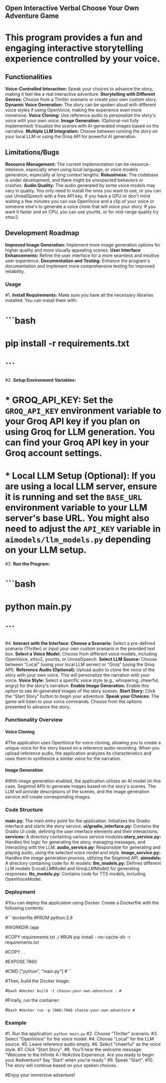 ## Open Interactive Verbal Choose Your Own Adventure Game

# This program provides a fun and engaging interactive storytelling experience controlled by your voice. 

## Functionalities

**Voice-Controlled Interaction:** Speak your choices to advance the story, making it feel like a real interactive adventure.
**Storytelling with Different Genres:**  Choose from a Thriller scenario or create your own custom story.
**Dynamic Voice Generation:**  The story can be spoken aloud with different voice styles if using OpenVoice, making the experience even more immersive.
**Voice Cloning:** Use reference audio to personalize the story's voice with your own voice.
**Image Generation:** (Optional-not fully implemented)  Visualize the scenes with AI-generated images based on the narrative.
**Multiple LLM Integration:**  Choose between running the story on your local LLM or using the Groq API for powerful AI generation.

## Limitations/Bugs

**Resource Management:** The current implementation can be resource-intensive, especially when using local language, or voice models generation, especially at long context lengths.
**Robustness:** The codebase is under development, and there might be unexpected behaviors or crashes.
**Audio Quality:** The audio generated by some voice models may vary in quality. You only need to install the ones you want to use, or you can use UnrealSpeech with a free API key. If you have a GPU or don't mind waiting a few minutes you can use OpenVoice and a clip of your voice or someone else's to generate a voice clone that will voice your story. If you want it faster and on CPU, you can use yourtts, or for mid-range quality try xttsv2.

## Development Roadmap

**Improved Image Generation:**  Implement more image generation options for higher quality and more visually appealing scenes.
**User Interface Enhancements:**  Refine the user interface for a more seamless and intuitive user experience.
**Documentation and Testing:**  Enhance the program's documentation and implement more comprehensive testing for improved reliability.

### Usage

#1. **Install Requirements:**  Make sure you have all the necessary libraries installed. You can install them with:

#   ```bash
#   pip install -r requirements.txt
#   ```

#2. **Setup Environment Variables:**
#   * **GROQ_API_KEY:**  Set the `GROQ_API_KEY` environment variable to your Groq API key if you plan on using Groq for LLM generation. You can find your Groq API key in your Groq account settings. 
#   * **Local LLM Setup (Optional):** If you are using a local LLM server, ensure it is running and set the `BASE_URL` environment variable to your LLM server's base URL. You might also need to adjust the `API_KEY` variable in `aimodels/llm_models.py` depending on your LLM setup.

#3. **Run the Program:**

#   ```bash
#   python main.py 
#   ```

#4. **Interact with the Interface:**
**Choose a Scenario:**  Select a pre-defined scenario (Thriller) or input your own custom scenario in the provided text box.
**Select a Voice Model:** Choose from different voice models, including OpenVoice, xttsv2, yourtts, or UnrealSpeech.
**Select LLM Source:** Choose between "Local" (using your local LLM server) or "Groq" (using the Groq API).
**Reference Audio (Optional):** Upload audio to clone the voice of the story with your own voice. This will personalize the narration with your voice.
**Voice Style:** Select a specific voice style (e.g., whispering, cheerful, angry) for the story's narration.
**Enable Image Generation:**  Enable this option to see AI-generated images of the story scenes.
**Start Story:** Click the "Start Story" button to begin your adventure. 
**Speak your Choices:** The game will listen to your voice commands.  Choose from the options presented to advance the story.

### Functionality Overview

#### Voice Cloning

#The application uses OpenVoice for voice cloning, allowing you to create a unique voice for the story based on a reference audio recording. When you upload reference audio, the application analyzes its characteristics and uses them to synthesize a similar voice for the narration.

#### Image Generation

#With image generation enabled, the application utilizes an AI model (in this case, Segmind API) to generate images based on the story's scenes. The LLM will provide descriptions of the scenes, and the image generation service will create corresponding images.

### Code Structure

**main.py:**  The main entry point for the application. Initializes the Gradio interface and starts the story service.
**ui/gradio_interface.py:**  Contains the Gradio UI code, defining the user interface elements and their interactions.
**services:**  A directory containing various service modules:**story_service.py:**  Handles the logic for generating the story, managing messages, and interacting with the LLM.
**audio_service.py:**  Responsible for generating and playing audio, using the selected voice model and style.
**image_service.py:**  Handles the image generation process, utilizing the Segmind API.
**aimodels:**  A directory containing code for AI models:
**llm_models.py:**  Defines different LLM models (LocalLLMModel and GroqLLMModel) for generating responses.
**tts_models.py:**  Contains code for TTS models, including OpenVoiceModel.

### Deployment

#You can deploy the application using Docker. Create a Dockerfile with the following contents:

#```dockerfile
#FROM python:3.9

#WORKDIR /app

#COPY requirements.txt ./
#RUN pip install --no-cache-dir -r requirements.txt

#COPY . .

#EXPOSE 7860

#CMD ["python", "main.py"]
#```

#Then, build the Docker image:

#```bash
#docker build -t choose-your-own-adventure .
#```

#Finally, run the container:

#```bash
#docker run -p 7860:7860 choose-your-own-adventure
#```

### Example

#1. Run the application: `python main.py`
#2. Choose "Thriller" scenario.
#3. Select "OpenVoice" for the voice model.
#4. Choose "Local" for the LLM source. 
#5. Leave reference audio empty.
#6. Select "cheerful" as the voice style.
#7. Click "Start Story".
#8. You'll hear the welcome message: "Welcome to the Infinite A I ReActive Experience. Are you ready to begin your #adventure? Say 'Start' when you're ready."
#9. Speak "Start". 
#10. The story will continue based on your spoken choices.

#Enjoy your immersive adventure!
